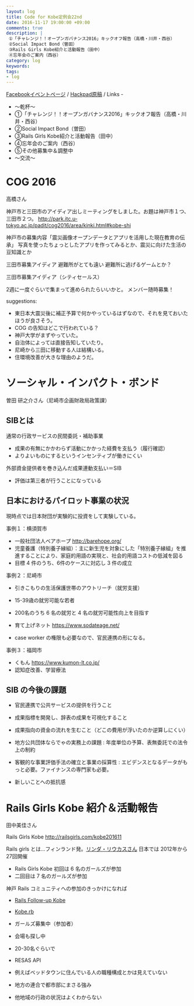 ```yaml
---
layout: log
title: Code for Kobe定例会22nd
date: 2016-11-17 19:00:00 +09:00
comments: true
description: |
 ①「チャレンジ！！オープンガバナンス2016」キックオフ報告（高橋・川井・西谷）
 ②Social Impact Bond（曽田）
 ③Rails Girls Kobe紹介と活動報告（田中）
 ④忘年会のご案内（西谷）
category: log
keywords: 
tags:
- log
---
```


[Facebookイベントページ](https://www.facebook.com/events/1883857728512411/)
/ [Hackpad原稿](https://hackpad.com/Code-for-Kobe-22nd-meeting-gHpa0QMMtcw)
/ Links -

+ ～乾杯～
+ ①「チャレンジ！！オープンガバナンス2016」キックオフ報告（高橋・川井・西谷）
+ ②Social Impact Bond（曽田）
+ ③Rails Girls Kobe紹介と活動報告（田中）
+ ④忘年会のご案内（西谷）
+ ⑤その他募集中＆調整中
+ ～交流～

# COG 2016
高橋さん

神戸市と三田市のアイディア出しミーティングをしました。お題は神戸市１つ、三田市２つ。
<http://park.itc.u-tokyo.ac.jp/padit/cog2016/area/kinki.html#kobe-shi>

神戸市の募集内容「震災画像オープンデータとアプリを活用した現在教育の伝承」
写真を使ったちょっとしたアプリを作ってみるとか、震災に向けた生活の豆知識とか

三田市募集アイディア
避難所がとても遠い
避難所に逃げるゲームとか？

三田市募集アイディア（シティセールス）

2週に一度ぐらいで集まって進められたらいいかと。
メンバー随時募集！

suggestions: 

- 東日本大震災後に補正予算で何かやっているはずなので、それを見ておいたほうが良さそう。
- COG の告知はどこで行われている？
- 神戸大学がまずやっていた。
- 自治体によっては直接告知していたり。
- 尼崎から三田に移動する人は結構いる。
- 住環境改善が大きな理由のようだ。

# ソーシャル・インパクト・ボンド
曽田 研之介さん（尼崎市企画財政局政策課）

## SIBとは

通常の行政サービスの民間委託・補助事業

- 成果の有無にかかわらず活動にかかった経費を支払う（履行確認）
- よりよいものにするというインセンティブが働きにくい

外部資金提供者を巻き込んだ成果連動支払い＝SIB

- 評価は第三者が行うことになっている

## 日本におけるパイロット事業の状況

現時点では日本財団が実験的に投資をして実験している。

事例１：横須賀市

- 一般社団法人ベアホープ <http://barehope.org/>
- 児童養護（特別養子縁組）：主に新生児を対象にした「特別養子縁組」を推進することにより、家庭的用語の実現と、社会的用語コストの低減を図る
- 目標 4 件のうち、6件のケースに対応し 3 件の成立

事例２：尼崎市

- 引きこもりの生活保護世帯のアウトリーチ（就労支援）
- 15-39歳の就労可能な若者

- 200名のうち 6 名の就労と 4 名の就労可能性向上を目指す
- 育て上げネット  <https://www.sodateage.net/>
- case worker の権限も必要なので、官民連携の形になる。

事例３：福岡市

- くもん <https://www.kumon-lt.co.jp/>
- 認知症改善、学習療法

## SIB の今後の課題
- 官民連携で公共サービスの提供を行うこと
- 成果指標を開発し、辞表の成果を可視化すること
- 成果指向の資金の流れを生むこと（どこの費用が浮いたのか逆算しにくい）

- 地方公共団体ならでゃの実務上の課題 : 年度単位の予算、表無委託での法令上の制約
- 客観的な事業評価手法の確立と事業の採算性 : エビデンスとなるデータがもっと必要。ファイナンスの専門家も必要。
- 新しいことへの抵抗感

# Rails Girls Kobe 紹介＆活動報告
田中美佳さん

Rails Girls Kobe <http://railsgirls.com/kobe201611>

Rails girls とは…フィンランド発。[リンダ・リウカスさん](http://www.shoeisha.co.jp/book/rubynobouken/)
日本では 2012年から27回開催

- Rails Girls Kobe 初回は 6 名のガールズが参加
- 二回目は 7 名のガールズが参加

神戸 Rails コミュニティへの参加のきっかけになれば

- [Rails Follow-up Kobe](https://rails-followup-kobe.doorkeeper.jp/)
- [Kobe.rb](https://koberb.doorkeeper.jp/)

- ガールズ募集中（参加者）
- 会場も探し中
- 20-30名ぐらいで

- RESAS API
- 例えばベッドタウンに住んでいる人の職種構成とかは見えていない
- 地方の連合で都市部にまさる強み
- 他地域の行政の状況はよくわからない


